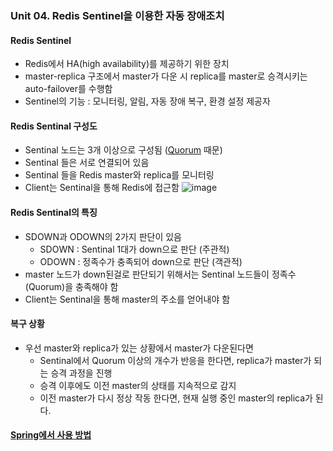 ### Unit 04. Redis Sentinel을 이용한 자동 장애조치

#### Redis Sentinel
- Redis에서 HA(high availability)를 제공하기 위한 장치
- master-replica 구조에서 master가 다운 시 replica를 master로 승격시키는 auto-failover를 수행함
- Sentinel의 기능 : 모니터링, 알림, 자동 장애 복구, 환경 설정 제공자

#### Redis Sentinal 구성도
- Sentinal 노드는 3개 이상으로 구성됨 ([Quorum](https://crystalcube.co.kr/177) 때문)
- Sentinal 들은 서로 연결되어 있음
- Sentinal 들을 Redis master와 replica를 모니터링
- Client는 Sentinal을 통해 Redis에 접근함
  ![image](https://github.com/leegwichan/fastCampus_trafficHandling/assets/44027393/bb405d1b-42e8-4a4e-ac6f-243d1affd0de)

#### Redis Sentinal의 특징
- SDOWN과 ODOWN의 2가지 판단이 있음
    - SDOWN : Sentinal 1대가 down으로 판단 (주관적)
    - ODOWN : 정족수가 충족되어 down으로 판단 (객관적)
- master 노드가 down된걸로 판단되기 위해서는 Sentinal 노드들이 정족수(Quorum)을 충족해야 함
- Client는 Sentinal을 통해 master의 주소를 얻어내야 함

#### 복구 상황
- 우선 master와 replica가 있는 상황에서 master가 다운된다면
    - Sentinal에서 Quorum 이상의 개수가 반응을 한다면, replica가 master가 되는 승격 과정을 진행
    - 승격 이후에도 이전 master의 상태를 지속적으로 감지
    - 이전 master가 다시 정상 작동 한다면, 현재 실행 중인 master의 replica가 된다.

#### [Spring에서 사용 방법](./application.yml)
